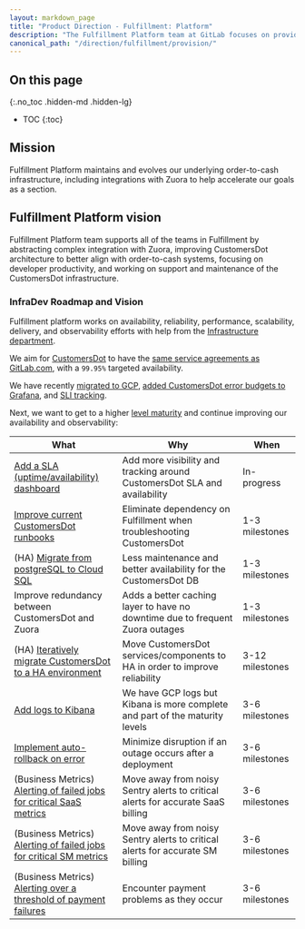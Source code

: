 ```yaml
---
layout: markdown_page
title: "Product Direction - Fulfillment: Platform"
description: "The Fulfillment Platform team at GitLab focuses on providing the foundations to our billing system."
canonical_path: "/direction/fulfillment/provision/"
---
```

 
## On this page
{:.no_toc .hidden-md .hidden-lg}
 
- TOC
{:toc}

<link rel="stylesheet" type="text/css" href="/stylesheets/biztech.css" />
 
## Mission
Fulfillment Platform maintains and evolves our underlying order-to-cash infrastructure, including integrations with Zuora to help accelerate our goals as a section.

## Fulfillment Platform vision

Fulfillment Platform team supports all of the teams in Fulfillment by abstracting complex integration with Zuora, improving CustomersDot architecture to better align with order-to-cash systems, focusing on developer productivity, and working on support and maintenance of the CustomersDot infrastructure.

### InfraDev Roadmap and Vision

Fulfillment platform works on availability, reliability, performance, scalability, delivery, and observability efforts with help from the [Infrastructure department](https://about.gitlab.com/handbook/engineering/infrastructure/).

We aim for [CustomersDot](https://gitlab.com/gitlab-org/customers-gitlab-com/) to have the [same service agreements as GitLab.com](https://about.gitlab.com/handbook/engineering/infrastructure/performance-indicators/#key-performance-indicators), with a `99.95%` targeted availability.

We have recently [migrated to GCP](https://gitlab.com/gitlab-com/gl-infra/production/-/issues/6114), [added CustomersDot error budgets to Grafana](https://gitlab.com/gitlab-com/gl-infra/customersdot-ansible/-/issues/32), and [SLI tracking](https://gitlab.com/gitlab-com/gl-infra/customersdot-ansible/-/issues/126).

Next, we want to get to a higher [level maturity](https://about.gitlab.com/handbook/engineering/infrastructure/service-maturity-model/#customersdot-detail) and continue improving our availability and observability:

| What                                                                                                                                 | Why                                                                             | When            |
|--------------------------------------------------------------------------------------------------------------------------------------|---------------------------------------------------------------------------------|-----------------|
| [Add a SLA (uptime/availability) dashboard](https://gitlab.com/gitlab-com/gl-infra/customersdot-ansible/-/issues/148)                | Add more visibility and tracking around CustomersDot SLA and availability       | In-progress     |
| [Improve current CustomersDot runbooks](https://gitlab.com/gitlab-com/runbooks/-/issues/99)                                          | Eliminate dependency on Fulfillment when troubleshooting CustomersDot           | 1-3 milestones  |
| (HA) [Migrate from postgreSQL to Cloud SQL](https://gitlab.com/gitlab-com/gl-infra/customersdot-ansible/-/issues/152)                | Less maintenance and better availability for the CustomersDot DB                | 1-3 milestones  |
| Improve redundancy between CustomersDot and Zuora                                                                                    | Adds a better caching layer to have no downtime due to frequent Zuora outages   | 1-3 milestones  |
| (HA) [Iteratively migrate CustomersDot to a HA environment](https://gitlab.com/groups/gitlab-com/gl-infra/-/epics/807)               | Move CustomersDot services/components to HA in order to improve reliability     | 3-12 milestones |
| [Add logs to Kibana](https://gitlab.com/gitlab-com/gl-infra/customersdot-ansible/-/issues/42)                                        | We have GCP logs but Kibana is more complete and part of the maturity levels    | 3-6 milestones  |
| [Implement auto-rollback on error](https://gitlab.com/gitlab-com/gl-infra/customersdot-ansible/-/issues/156)                         | Minimize disruption if an outage occurs after a deployment                      | 3-6 milestones  |
| (Business Metrics) [Alerting of failed jobs for critical SaaS metrics](https://gitlab.com/groups/gitlab-com/gl-infra/-/epics/808)    | Move away from noisy Sentry alerts to critical alerts for accurate SaaS billing | 3-6 milestones  |
| (Business Metrics) [Alerting of failed jobs for critical SM metrics](https://gitlab.com/groups/gitlab-com/gl-infra/-/epics/809)      | Move away from noisy Sentry alerts to critical alerts for accurate SM billing   | 3-6 milestones  |
| (Business Metrics) [Alerting over a threshold of payment failures](https://gitlab.com/gitlab-org/customers-gitlab-com/-/issues/4145) | Encounter payment problems as they occur                                        | 3-6 milestones  |
